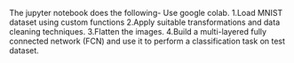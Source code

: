 The jupyter notebook does the following-
Use google colab.
1.Load MNIST dataset using custom functions
2.Apply suitable transformations and data cleaning techniques.
3.Flatten the images.
4.Build a multi-layered fully connected network (FCN) and use it to perform a classification task on test dataset.
